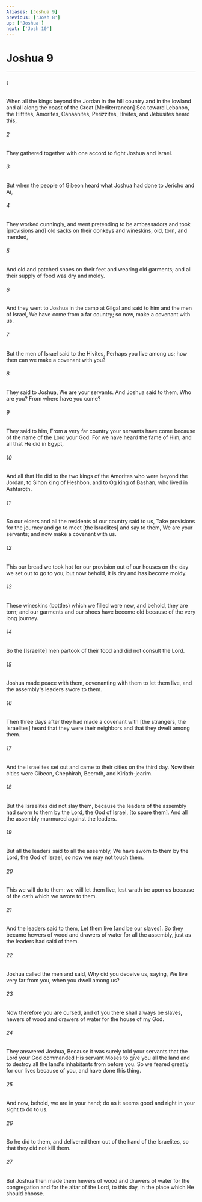 ```yaml
---
Aliases: [Joshua 9]
previous: ['Josh 8']
up: ['Joshua']
next: ['Josh 10']
---
```

# Joshua 9

***














###### 1 






When all the kings beyond the Jordan in the hill country and in the lowland and all along the coast of the Great [Mediterranean] Sea toward Lebanon, the Hittites, Amorites, Canaanites, Perizzites, Hivites, and Jebusites heard this, 













###### 2 






They gathered together with one accord to fight Joshua and Israel. 













###### 3 






But when the people of Gibeon heard what Joshua had done to Jericho and Ai, 













###### 4 






They worked cunningly, and went pretending to be ambassadors and took [provisions and] old sacks on their donkeys and wineskins, old, torn, and mended, 













###### 5 






And old and patched shoes on their feet and wearing old garments; and all their supply of food was dry and moldy. 













###### 6 






And they went to Joshua in the camp at Gilgal and said to him and the men of Israel, We have come from a far country; so now, make a covenant with us. 













###### 7 






But the men of Israel said to the Hivites, Perhaps you live among us; how then can we make a covenant with you? 













###### 8 






They said to Joshua, We are your servants. And Joshua said to them, Who are you? From where have you come? 













###### 9 






They said to him, From a very far country your servants have come because of the name of the Lord your God. For we have heard the fame of Him, and all that He did in Egypt, 













###### 10 






And all that He did to the two kings of the Amorites who were beyond the Jordan, to Sihon king of Heshbon, and to Og king of Bashan, who lived in Ashtaroth. 













###### 11 






So our elders and all the residents of our country said to us, Take provisions for the journey and go to meet [the Israelites] and say to them, We are your servants; and now make a covenant with us. 













###### 12 






This our bread we took hot for our provision out of our houses on the day we set out to go to you; but now behold, it is dry and has become moldy. 













###### 13 






These wineskins (bottles) which we filled were new, and behold, they are torn; and our garments and our shoes have become old because of the very long journey. 













###### 14 






So the [Israelite] men partook of their food and did not consult the Lord. 













###### 15 






Joshua made peace with them, covenanting with them to let them live, and the assembly's leaders swore to them. 













###### 16 






Then three days after they had made a covenant with [the strangers, the Israelites] heard that they were their neighbors and that they dwelt among them. 













###### 17 






And the Israelites set out and came to their cities on the third day. Now their cities were Gibeon, Chephirah, Beeroth, and Kiriath-jearim. 













###### 18 






But the Israelites did not slay them, because the leaders of the assembly had sworn to them by the Lord, the God of Israel, [to spare them]. And all the assembly murmured against the leaders. 













###### 19 






But all the leaders said to all the assembly, We have sworn to them by the Lord, the God of Israel, so now we may not touch them. 













###### 20 






This we will do to them: we will let them live, lest wrath be upon us because of the oath which we swore to them. 













###### 21 






And the leaders said to them, Let them live [and be our slaves]. So they became hewers of wood and drawers of water for all the assembly, just as the leaders had said of them. 













###### 22 






Joshua called the men and said, Why did you deceive us, saying, We live very far from you, when you dwell among us? 













###### 23 






Now therefore you are cursed, and of you there shall always be slaves, hewers of wood and drawers of water for the house of my God. 













###### 24 






They answered Joshua, Because it was surely told your servants that the Lord your God commanded His servant Moses to give you all the land and to destroy all the land's inhabitants from before you. So we feared greatly for our lives because of you, and have done this thing. 













###### 25 






And now, behold, we are in your hand; do as it seems good and right in your sight to do to us. 













###### 26 






So he did to them, and delivered them out of the hand of the Israelites, so that they did not kill them. 













###### 27 






But Joshua then made them hewers of wood and drawers of water for the congregation and for the altar of the Lord, to this day, in the place which He should choose.
